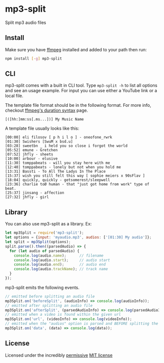 # mp3-split

Split mp3 audio files

## Install

Make sure you have [ffmpeg](https://ffmpeg.org/) installed and added to your path then run:

```bash
npm install [-g] mp3-split
```

## CLI

mp3-split comes with a built in CLI tool. Type `mp3-split -h` to list all options and see an usage example.
For input you can use either a YouTube link or a local file.

The template file format should be in the following format.
For more info, checkout [ffmpeg's duration syntax](https://ffmpeg.org/ffmpeg-utils.html#Time-duration) page.
```
[([hh:]mm:ss[.ms...])] My Music Name
```

A template file usually looks like this:
```
[00:00] eli filosov [ p h i l o ] - oneofone_rwrk
[01:30] Swishers [SwuM x bsd.u]
[03:28] sweetbn _ i held you so close i forgot the world
[05:52] emune - Gretchen
[07:52] jhfly - sheets
[10:00] arbour - elusive
[11:30] tomppabeats - will you stay here with me
[12:40] tomppabeats - lonely but not when you hold me
[13:31] Bassti - To All The Ladys In The Place
[15:37] wish you still felt this way [ sophie meiers x 90sFlav ]
[18:04] quickly, quickly - getsomerest/sleepwell
[23:36] charlie toØ human - that "just got home from work" type of beat.
[25:37] jinsang - affection
[27:32] jhfly - girl
```

## Library

You can also use mp3-split as a library. Ex:

```js
let mp3Split = require('mp3-split');
let options = {input: 'myaudio.mp3', audios: ['[01:30] My audio']};
let split = mp3Split(options);
split.parse().then((parsedAudio) => {
  for (let audio of parsedAudio) {
    console.log(audio.name);      // filename
    console.log(audio.start);     // audio start
    console.log(audio.end);       // audio end
    console.log(audio.trackName); // track name
  }
});
```

mp3-split emits the following events.

```js
// emitted before splitting an audio file
mp3Split.on('beforeSplit', (audioInfo) => console.log(audioInfo));
// emitted after splitting an audio file
mp3Split.on('afterSplit', (parsedAudioInfo) => console.log(parsedAudioInfo));
// emitted when a video is found within the given url
mp3Split.on('url', (videoInfo) => console.log(videoInfo));
// emitted when the "audios" option is parsed and BEFORE splitting the audio
mp3Split.on('data', (data) => console.log(data));
```

## License

Licensed under the incredibly [permissive](http://en.wikipedia.org/wiki/Permissive_free_software_licence)
[MIT license](http://creativecommons.org/licenses/MIT/)
